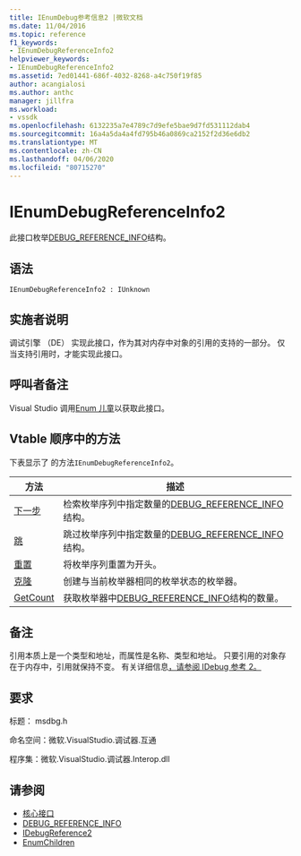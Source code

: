 ```yaml
---
title: IEnumDebug参考信息2 |微软文档
ms.date: 11/04/2016
ms.topic: reference
f1_keywords:
- IEnumDebugReferenceInfo2
helpviewer_keywords:
- IEnumDebugReferenceInfo2
ms.assetid: 7ed01441-686f-4032-8268-a4c750f19f85
author: acangialosi
ms.author: anthc
manager: jillfra
ms.workload:
- vssdk
ms.openlocfilehash: 6132235a7e4789c7d9efe5bae9d7fd531112dab4
ms.sourcegitcommit: 16a4a5da4a4fd795b46a0869ca2152f2d36e6db2
ms.translationtype: MT
ms.contentlocale: zh-CN
ms.lasthandoff: 04/06/2020
ms.locfileid: "80715270"
---
```

# <a name="ienumdebugreferenceinfo2"></a>IEnumDebugReferenceInfo2
此接口枚举[DEBUG_REFERENCE_INFO](../../../extensibility/debugger/reference/debug-reference-info.md)结构。

## <a name="syntax"></a>语法

```
IEnumDebugReferenceInfo2 : IUnknown
```

## <a name="notes-for-implementers"></a>实施者说明
 调试引擎 （DE） 实现此接口，作为其对内存中对象的引用的支持的一部分。 仅当支持引用时，才能实现此接口。

## <a name="notes-for-callers"></a>呼叫者备注
 Visual Studio 调用[Enum 儿童](../../../extensibility/debugger/reference/idebugreference2-enumchildren.md)以获取此接口。

## <a name="methods-in-vtable-order"></a>Vtable 顺序中的方法
 下表显示了 的方法`IEnumDebugReferenceInfo2`。

|方法|描述|
|------------|-----------------|
|[下一步](../../../extensibility/debugger/reference/ienumdebugreferenceinfo2-next.md)|检索枚举序列中指定数量的[DEBUG_REFERENCE_INFO](../../../extensibility/debugger/reference/debug-reference-info.md)结构。|
|[跳](../../../extensibility/debugger/reference/ienumdebugreferenceinfo2-skip.md)|跳过枚举序列中指定数量的[DEBUG_REFERENCE_INFO](../../../extensibility/debugger/reference/debug-reference-info.md)结构。|
|[重置](../../../extensibility/debugger/reference/ienumdebugreferenceinfo2-reset.md)|将枚举序列重置为开头。|
|[克隆](../../../extensibility/debugger/reference/ienumdebugreferenceinfo2-clone.md)|创建与当前枚举器相同的枚举状态的枚举器。|
|[GetCount](../../../extensibility/debugger/reference/ienumdebugreferenceinfo2-getcount.md)|获取枚举器中[DEBUG_REFERENCE_INFO](../../../extensibility/debugger/reference/debug-reference-info.md)结构的数量。|

## <a name="remarks"></a>备注
 引用本质上是一个类型和地址，而属性是名称、类型和地址。 只要引用的对象存在于内存中，引用就保持不变。 有关详细信息[，请参阅 IDebug 参考 2。](../../../extensibility/debugger/reference/idebugreference2.md)

## <a name="requirements"></a>要求
 标题： msdbg.h

 命名空间：微软.VisualStudio.调试器.互通

 程序集：微软.VisualStudio.调试器.Interop.dll

## <a name="see-also"></a>请参阅
- [核心接口](../../../extensibility/debugger/reference/core-interfaces.md)
- [DEBUG_REFERENCE_INFO](../../../extensibility/debugger/reference/debug-reference-info.md)
- [IDebugReference2](../../../extensibility/debugger/reference/idebugreference2.md)
- [EnumChildren](../../../extensibility/debugger/reference/idebugreference2-enumchildren.md)
